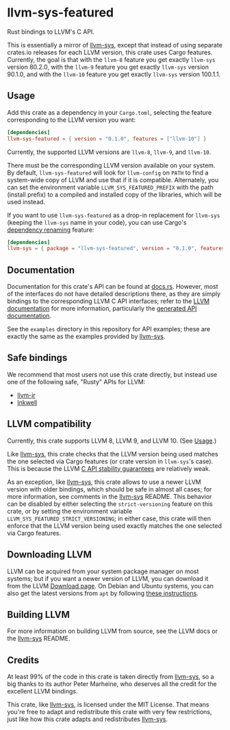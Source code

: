 # llvm-sys-featured

Rust bindings to LLVM's C API.

This is essentially a mirror of [llvm-sys], except that instead of using
separate crates.io releases for each LLVM version, this crate uses Cargo
features. Currently, the goal is that with the `llvm-8` feature you get
exactly `llvm-sys` version 80.2.0, with the `llvm-9` feature you get exactly
`llvm-sys` version 90.1.0, and with the `llvm-10` feature you get exactly
`llvm-sys` version 100.1.1.

## Usage

Add this crate as a dependency in your `Cargo.toml`, selecting the feature
corresponding to the LLVM version you want:

```toml
[dependencies]
llvm-sys-featured = { version = "0.1.0", features = ["llvm-10"] }
```

Currently, the supported LLVM versions are `llvm-8`, `llvm-9`, and `llvm-10`.

There must be the corresponding LLVM version available on your system.
By default, `llvm-sys-featured` will look for `llvm-config` on `PATH` to find
a system-wide copy of LLVM and use that if it is compatible.
Alternately, you can set the environment variable `LLVM_SYS_FEATURED_PREFIX`
with the path (install prefix) to a compiled and installed copy of the
libraries, which will be used instead.

If you want to use `llvm-sys-featured` as a drop-in replacement for
`llvm-sys` (keeping the `llvm-sys` name in your code), you can use Cargo's
[dependency renaming] feature:

```toml
[dependencies]
llvm-sys = { package = "llvm-sys-featured", version = "0.1.0", features = ["llvm-10"] }
```

[dependency renaming]: https://doc.rust-lang.org/cargo/reference/specifying-dependencies.html#renaming-dependencies-in-cargotoml

## Documentation

Documentation for this crate's API can be found at
[docs.rs](https://docs.rs/llvm-sys-featured).
However, most of the interfaces do not have detailed descriptions there, as
they are simply bindings to the corresponding LLVM C API interfaces; refer to
the [LLVM documentation](https://llvm.org/docs/) for more information,
particularly the [generated API documentation](https://llvm.org/doxygen).

See the `examples` directory in this repository for API examples; these
are exactly the same as the examples provided by [llvm-sys].

## Safe bindings

We recommend that most users not use this crate directly, but instead use one
of the following safe, "Rusty" APIs for LLVM:
  * [llvm-ir](https://crates.io/crates/llvm-ir)
  * [Inkwell](https://github.com/TheDan64/inkwell)

## LLVM compatibility

Currently, this crate supports LLVM 8, LLVM 9, and LLVM 10. (See
[Usage](#usage).)

Like [llvm-sys], this crate checks that the LLVM version being used matches the
one selected via Cargo features (or crate version in `llvm-sys`'s case).
This is because the LLVM [C API stability guarantees][c-api-stability] are
relatively weak.

[c-api-stability]: http://llvm.org/docs/DeveloperPolicy.html#c-api-changes

As an exception, like [llvm-sys], this crate allows to use a newer LLVM
version with older bindings, which should be safe in almost all cases; for
more information, see comments in the [llvm-sys] README.
This behavior can be disabled by either selecting the `strict-versioning`
feature on this crate, or by setting the environment variable
`LLVM_SYS_FEATURED_STRICT_VERSIONING`; in either case, this crate will then
enforce that the LLVM version being used exactly matches the one selected via
Cargo features.

## Downloading LLVM

LLVM can be acquired from your system package manager on most systems; but if
you want a newer version of LLVM, you can download it from the LLVM [Download
page](https://releases.llvm.org/download.html). On Debian and Ubuntu systems,
you can also get the latest versions from `apt` by following [these
instructions](https://apt.llvm.org/).

## Building LLVM

For more information on building LLVM from source, see the LLVM docs or the
[llvm-sys] README.

## Credits

At least 99% of the code in this crate is taken directly from [llvm-sys],
so a big thanks to its author Peter Marheine, who deserves all the credit for
the excellent LLVM bindings.

This crate, like [llvm-sys], is licensed under the MIT License. That means
you're free to adapt and redistribute this crate with very few restrictions,
just like how this crate adapts and redistributes [llvm-sys].

[llvm-sys]: https://gitlab.com/taricorp/llvm-sys.rs
